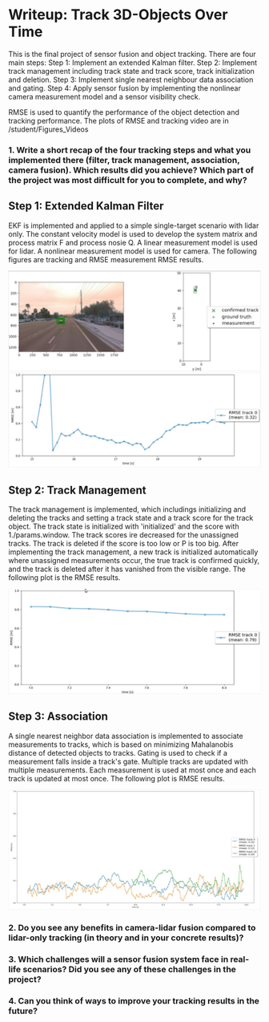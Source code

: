# Writeup: Track 3D-Objects Over Time

This is the final project of sensor fusion and object tracking. There are four main steps: Step 1: Implement an extended Kalman filter. Step 2: Implement track management including track state and track score, track initialization and deletion. Step 3: Implement single nearest neighbour data association and gating. Step 4: Apply sensor fusion by implementing the nonlinear camera measurement model and a sensor visibility check.

RMSE is used to quantify the performance of the object detection and tracking performance. The plots of RMSE and tracking video are in /student/Figures_Videos

### 1. Write a short recap of the four tracking steps and what you implemented there (filter, track management, association, camera fusion). Which results did you achieve? Which part of the project was most difficult for you to complete, and why?

## Step 1: Extended Kalman Filter

EKF is implemented and applied to a simple single-target scenario with lidar only. The constant velocity model is used to develop the system matrix and process matrix F and process nosie Q. A linear measurement model is used for lidar. A nonlinear measurement model is used for camera. The following figures are tracking and RMSE measurement RMSE results. 

![image](student/Figures_Videos/EKF1.png)
![image](student/Figures_Videos/RMSE_Measurement.png)

## Step 2: Track Management
The track management is implemented, which includings initializing and deleting the tracks and setting a track state and a track score for the track object. The track state is initialized with 'initialized' and the score with 1./params.window. The track scores ire decreased for the unassigned tracks. The track is deleted if the score is too low or P is too big. After implementing the track management, a new track is initialized automatically where unassigned measurements occur, the true track is confirmed quickly, and the track is deleted after it has vanished from the visible range. The following plot is the RMSE results.

![image](student/Figures_Videos/RMSE_TrackManagement.png)

## Step 3: Association
A single nearest neighbor data association is implemented to associate measurements to tracks, which is based on minimizing Mahalanobis distance of detected objects to tracks. Gating is used to check if a measurement falls inside a track's gate. Multiple tracks are updated with multiple measurements. Each measurement is used at most once and each track is updated at most once. The following plot is RMSE results.

![image](student/Figures_Videos/RMSE_Association.png)



### 2. Do you see any benefits in camera-lidar fusion compared to lidar-only tracking (in theory and in your concrete results)? 


### 3. Which challenges will a sensor fusion system face in real-life scenarios? Did you see any of these challenges in the project?


### 4. Can you think of ways to improve your tracking results in the future?

